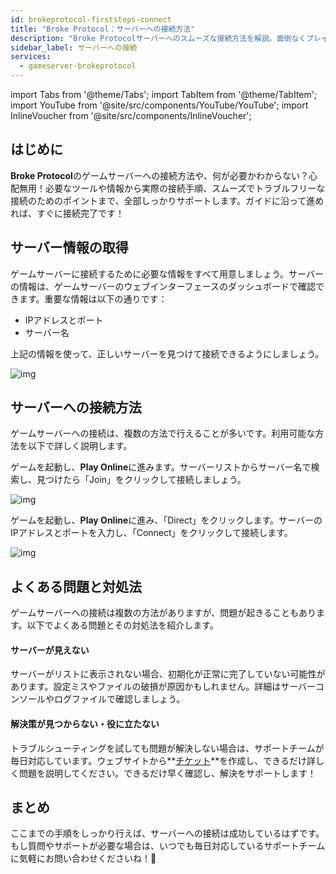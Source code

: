 ```yaml
---
id: brokeprotocol-firststeps-connect
title: "Broke Protocol：サーバーへの接続方法"
description: "Broke Protocolサーバーへのスムーズな接続方法を解説。面倒なくプレイ準備を整えよう → 今すぐチェック"
sidebar_label: サーバーへの接続
services:
  - gameserver-brokeprotocol
---
```


import Tabs from '@theme/Tabs';
import TabItem from '@theme/TabItem';
import YouTube from '@site/src/components/YouTube/YouTube';
import InlineVoucher from '@site/src/components/InlineVoucher';


## はじめに
**Broke Protocol**のゲームサーバーへの接続方法や、何が必要かわからない？心配無用！必要なツールや情報から実際の接続手順、スムーズでトラブルフリーな接続のためのポイントまで、全部しっかりサポートします。ガイドに沿って進めれば、すぐに接続完了です！

<InlineVoucher />



## サーバー情報の取得


ゲームサーバーに接続するために必要な情報をすべて用意しましょう。サーバーの情報は、ゲームサーバーのウェブインターフェースのダッシュボードで確認できます。重要な情報は以下の通りです：

- IPアドレスとポート
- サーバー名


上記の情報を使って、正しいサーバーを見つけて接続できるようにしましょう。

![img](https://screensaver01.zap-hosting.com/index.php/s/jNkkpGQTSoAcjG9/preview)

## サーバーへの接続方法


ゲームサーバーへの接続は、複数の方法で行えることが多いです。利用可能な方法を以下で詳しく説明します。

<Tabs>
    

<TabItem value="connect_solution_server_browser_ingame" label="サーバーブラウザ（ゲーム内）" default>

ゲームを起動し、**Play Online**に進みます。サーバーリストからサーバー名で検索し、見つけたら「Join」をクリックして接続しましょう。

![img](https://screensaver01.zap-hosting.com/index.php/s/aJJx7Kq25SPzgrC/download)

</TabItem>

<TabItem value="connect_solution_direct_ingame" label="直接接続（ゲーム内）">

ゲームを起動し、**Play Online**に進み、「Direct」をクリックします。サーバーのIPアドレスとポートを入力し、「Connect」をクリックして接続します。

![img](https://screensaver01.zap-hosting.com/index.php/s/FPyFS5x5ByHPemN/download)

</TabItem>

</Tabs>



## よくある問題と対処法


ゲームサーバーへの接続は複数の方法がありますが、問題が起きることもあります。以下でよくある問題とその対処法を紹介します。

#### サーバーが見えない


サーバーがリストに表示されない場合、初期化が正常に完了していない可能性があります。設定ミスやファイルの破損が原因かもしれません。詳細はサーバーコンソールやログファイルで確認しましょう。



#### 解決策が見つからない・役に立たない


トラブルシューティングを試しても問題が解決しない場合は、サポートチームが毎日対応しています。ウェブサイトから**[チケット](https://zap-hosting.com/en/customer/support/)**を作成し、できるだけ詳しく問題を説明してください。できるだけ早く確認し、解決をサポートします！



## まとめ

ここまでの手順をしっかり行えば、サーバーへの接続は成功しているはずです。もし質問やサポートが必要な場合は、いつでも毎日対応しているサポートチームに気軽にお問い合わせくださいね！🙂




<InlineVoucher />